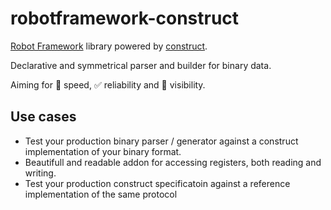 # robotframework-construct

[Robot Framework](https://robotframework.org) library powered by [construct](https://construct.readthedocs.io/en/latest/).

Declarative and symmetrical parser and builder for binary data.

Aiming for :rocket: speed, :white_check_mark: reliability and :microscope: visibility.

## Use cases

 - Test your production binary parser / generator against a construct implementation of your binary format.
 - Beautifull and readable addon for accessing registers, both reading and writing.
 - Test your production construct specificatoin against a reference implementation of the same protocol
